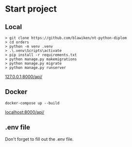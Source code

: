 # Start project

## Local
```
> git clone https://github.com/blawiken/nt-python-diplom
> cd orders
> python -m venv .venv
> .\.venv\Scripts\activate
> pip install -r requirements.txt
> python manage.py makemigrations
> python manage.py migrate
> python manage.py runserver
```
[127.0.0.1:8000/api/](http://127.0.0.1:8000/api/)


## Docker
```docker-compose up --build```

[localhost:8000/api/](http://localhost:8000/api/)


## .env file
Don't forget to fill out the .env file.